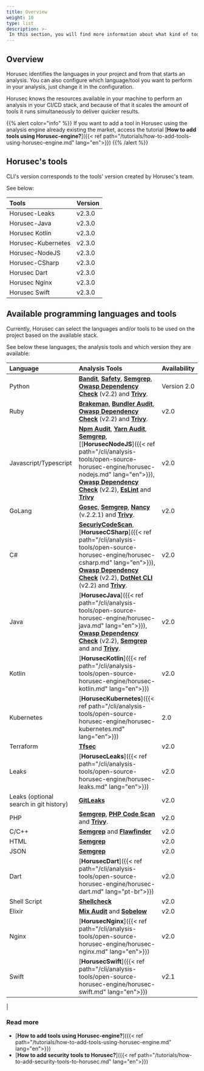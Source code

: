 ```yaml
---
title: Overview
weight: 10
type: list
description: >-
 In this section, you will find more information about what kind of tools Horusec-CLI uses in the analysis. 
---
```


## Overview 

Horusec identifies the languages in your project and from that starts an analysis. You can also configure which language/tool you want to perform in your analysis, just change it in the configuration.

Horusec knows the resources available in your machine to perform an analysis in your CI/CD stack, and because of that it scales the amount of tools it runs simultaneously to deliver quicker results.

{{% alert color="info" %}}
If you want to add a tool in Horusec using the analysis engine already existing the market, access the tutorial [**How to add tools using Horusec-engine?**]({{< ref path="/tutorials/how-to-add-tools-using-horusec-engine.md" lang="en">}})
{{% /alert %}}


## **Horusec's tools**
CLI's version corresponds to the tools' version created by Horusec's team.

See below: 

| **Tools** | **Version** |
| :--- | :--- |
| Horusec-Leaks |v2.3.0 |
| Horusec-Java |v2.3.0  | 
| Horusec Kotlin |v2.3.0 |
| Horusec-Kubernetes |v2.3.0| 
| Horusec-NodeJS |v2.3.0 |
| Horusec-CSharp |v2.3.0| 
| Horusec Dart |v2.3.0|
| Horusec Nginx |v2.3.0| 
| Horusec Swift |v2.3.0| 


## **Available programming languages and tools** 

Currently, Horusec can select the languages ​​and/or tools to be used on the project based on the available stack.

See below these languages, the analysis tools and which version they are available:

| **Language** | **Analysis Tools** | **Availability** |
| :--- | :--- | :--- | 
| Python |[**Bandit**](https://github.com/PyCQA/bandit), [**Safety**](https://github.com/pyupio/safety), [**Semgrep**](https://github.com/returntocorp/semgrep), [**Owasp Dependency Check**](https://github.com/jeremylong/DependencyCheck) (v2.2) and [**Trivy**](https://aquasecurity.github.io/trivy/v0.19.2/). | Version 2.0
| Ruby |[**Brakeman**](https://github.com/presidentbeef/brakeman), [**Bundler Audit**](https://github.com/rubysec/bundler-audit), [**Owasp Dependency Check**](https://github.com/jeremylong/DependencyCheck) (v2.2) and [**Trivy**](https://aquasecurity.github.io/trivy/v0.19.2/). | v2.0
| Javascript/Typescript |[**Npm Audit**](https://docs.npmjs.com/cli/audit), [**Yarn Audit**](https://yarnpkg.com/lang/en/docs/cli/audit/), [**Semgrep**](https://github.com/returntocorp/semgrep), [[**HorusecNodeJS**]({{< ref path="/cli/analysis-tools/open-source-horusec-engine/horusec-nodejs.md" lang="en">}}), [**Owasp Dependency Check**](https://github.com/jeremylong/DependencyCheck) (v2.2), [**EsLint**](https://github.com/eslint/eslint) and [**Trivy**](https://aquasecurity.github.io/trivy/v0.19.2/) | v2.0
| GoLang |[**Gosec**](https://github.com/securego/gosec), [**Semgrep**](https://github.com/returntocorp/semgrep), [**Nancy**](https://github.com/sonatype-nexus-community/nancy) (v.2.2.1) and [**Trivy**](https://aquasecurity.github.io/trivy/v0.19.2/). | v2.0
| C\#|[**SecuriyCodeScan**](https://security-code-scan.github.io), [**HorusecCSharp**]({{< ref path="/cli/analysis-tools/open-source-horusec-engine/horusec-csharp.md" lang="en">}}), [**Owasp Dependency Check**](https://github.com/jeremylong/DependencyCheck) (v2.2), [**DotNet CLI**](https://docs.microsoft.com/pt-br/dotnet/core/tools/dotnet-list-package) (v2.2) and [**Trivy**](https://aquasecurity.github.io/trivy/v0.19.2/).| v2.0
| Java |[**HorusecJava**]({{< ref path="/cli/analysis-tools/open-source-horusec-engine/horusec-java.md" lang="en">}}), [**Owasp Dependency Check**](https://github.com/jeremylong/DependencyCheck) (v2.2), [**Semgrep**](https://github.com/returntocorp/semgrep) and and [**Trivy**](https://aquasecurity.github.io/trivy/v0.19.2/). |   v2.0
| Kotlin | [**HorusecKotlin**]({{< ref path="/cli/analysis-tools/open-source-horusec-engine/horusec-kotlin.md" lang="en">}}) | v2.0
| Kubernetes |[**HorusecKubernetes**]({{< ref path="/cli/analysis-tools/open-source-horusec-engine/horusec-kubernetes.md" lang="en">}})| 2.0
| Terraform |[**Tfsec**](https://github.com/liamg/tfsec) | v2.0
| Leaks |[**HorusecLeaks**]({{< ref path="/cli/analysis-tools/open-source-horusec-engine/horusec-leaks.md" lang="en">}}) | v2.0
| Leaks \(optional search in git history\) |[**GitLeaks**](https://github.com/zricethezav/gitleaks)| v2.0
| PHP |[**Semgrep**](https://github.com/returntocorp/semgrep), [**PHP Code Scan**](https://github.com/FloeDesignTechnologies/phpcs-security-audit) and [**Trivy**](https://aquasecurity.github.io/trivy/v0.19.2/). | v2.0
| C\/C++ |[**Semgrep**](https://github.com/returntocorp/semgrep) and [**Flawfinder**](https://github.com/david-a-wheeler/flawfinder) | v2.0
| HTML |[**Semgrep**](https://github.com/returntocorp/semgrep)| v2.0
| JSON |[**Semgrep**](https://github.com/returntocorp/semgrep)| v2.0
| Dart |[**HorusecDart**]({{< ref path="/cli/analysis-tools/open-source-horusec-engine/horusec-dart.md" lang="pt-br">}})| v2.0
| Shell Script |[**Shellcheck**](https://github.com/koalaman/shellcheck)| v2.0
| Elixir |[**Mix Audit**](https://github.com/mirego/mix_audit) and [**Sobelow**](https://github.com/nccgroup/sobelow) | v2.0
| Nginx |[**HorusecNginx**]({{< ref path="/cli/analysis-tools/open-source-horusec-engine/horusec-nginx.md" lang="en">}})| v2.0
| Swift |[**HorusecSwift**]({{< ref path="/cli/analysis-tools/open-source-horusec-engine/horusec-swift.md" lang="en">}})| v2.1
|


### Read more
- [**How to add tools using Horusec-engine?**]({{< ref path="/tutorials/how-to-add-tools-using-horusec-engine.md" lang="en">}})
- [**How to add security tools to Horusec?**]({{< ref path="/tutorials/how-to-add-security-tools-to-horusec.md" lang="en">}})
